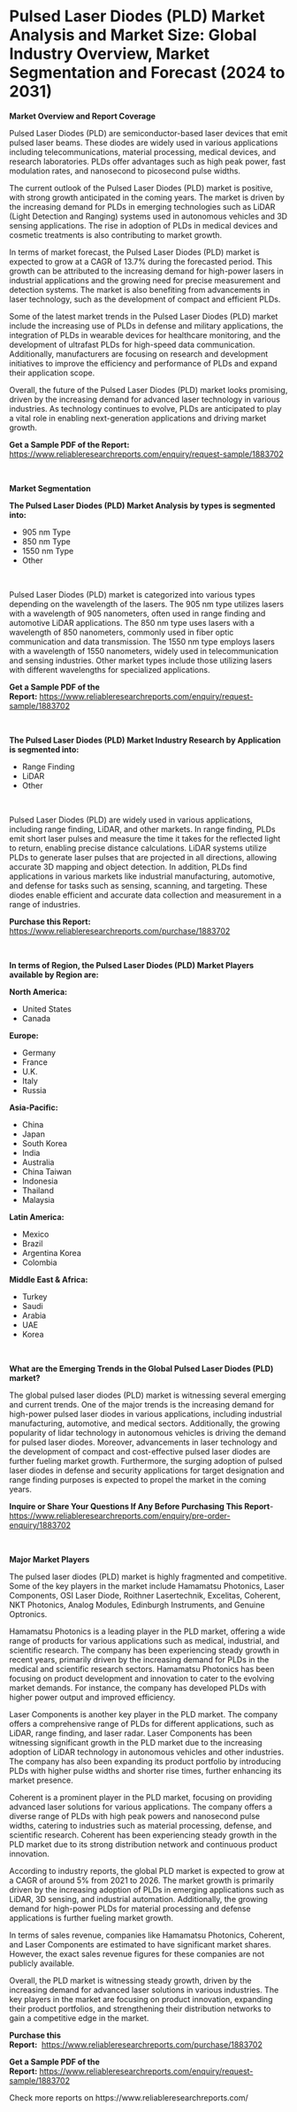 <p><h1>Pulsed Laser Diodes (PLD) Market Analysis and Market Size: Global Industry Overview, Market Segmentation and Forecast (2024 to 2031)</h1></p><p><strong>Market Overview and Report Coverage</strong></p>
<p><p>Pulsed Laser Diodes (PLD) are semiconductor-based laser devices that emit pulsed laser beams. These diodes are widely used in various applications including telecommunications, material processing, medical devices, and research laboratories. PLDs offer advantages such as high peak power, fast modulation rates, and nanosecond to picosecond pulse widths.</p><p>The current outlook of the Pulsed Laser Diodes (PLD) market is positive, with strong growth anticipated in the coming years. The market is driven by the increasing demand for PLDs in emerging technologies such as LiDAR (Light Detection and Ranging) systems used in autonomous vehicles and 3D sensing applications. The rise in adoption of PLDs in medical devices and cosmetic treatments is also contributing to market growth.</p><p>In terms of market forecast, the Pulsed Laser Diodes (PLD) market is expected to grow at a CAGR of 13.7% during the forecasted period. This growth can be attributed to the increasing demand for high-power lasers in industrial applications and the growing need for precise measurement and detection systems. The market is also benefiting from advancements in laser technology, such as the development of compact and efficient PLDs.</p><p>Some of the latest market trends in the Pulsed Laser Diodes (PLD) market include the increasing use of PLDs in defense and military applications, the integration of PLDs in wearable devices for healthcare monitoring, and the development of ultrafast PLDs for high-speed data communication. Additionally, manufacturers are focusing on research and development initiatives to improve the efficiency and performance of PLDs and expand their application scope.</p><p>Overall, the future of the Pulsed Laser Diodes (PLD) market looks promising, driven by the increasing demand for advanced laser technology in various industries. As technology continues to evolve, PLDs are anticipated to play a vital role in enabling next-generation applications and driving market growth.</p></p>
<p><strong>Get a Sample PDF of the Report:</strong> <a href="https://www.reliableresearchreports.com/enquiry/request-sample/1883702">https://www.reliableresearchreports.com/enquiry/request-sample/1883702</a></p>
<p>&nbsp;</p>
<p><strong>Market Segmentation</strong></p>
<p><strong>The Pulsed Laser Diodes (PLD) Market Analysis by types is segmented into:</strong></p>
<p><ul><li>905 nm Type</li><li>850 nm Type</li><li>1550 nm Type</li><li>Other</li></ul></p>
<p>&nbsp;</p>
<p><p>Pulsed Laser Diodes (PLD) market is categorized into various types depending on the wavelength of the lasers. The 905 nm type utilizes lasers with a wavelength of 905 nanometers, often used in range finding and automotive LiDAR applications. The 850 nm type uses lasers with a wavelength of 850 nanometers, commonly used in fiber optic communication and data transmission. The 1550 nm type employs lasers with a wavelength of 1550 nanometers, widely used in telecommunication and sensing industries. Other market types include those utilizing lasers with different wavelengths for specialized applications.</p></p>
<p><strong>Get a Sample PDF of the Report:</strong>&nbsp;<a href="https://www.reliableresearchreports.com/enquiry/request-sample/1883702">https://www.reliableresearchreports.com/enquiry/request-sample/1883702</a></p>
<p>&nbsp;</p>
<p><strong>The Pulsed Laser Diodes (PLD) Market Industry Research by Application is segmented into:</strong></p>
<p><ul><li>Range Finding</li><li>LiDAR</li><li>Other</li></ul></p>
<p>&nbsp;</p>
<p><p>Pulsed Laser Diodes (PLD) are widely used in various applications, including range finding, LiDAR, and other markets. In range finding, PLDs emit short laser pulses and measure the time it takes for the reflected light to return, enabling precise distance calculations. LiDAR systems utilize PLDs to generate laser pulses that are projected in all directions, allowing accurate 3D mapping and object detection. In addition, PLDs find applications in various markets like industrial manufacturing, automotive, and defense for tasks such as sensing, scanning, and targeting. These diodes enable efficient and accurate data collection and measurement in a range of industries.</p></p>
<p><strong>Purchase this Report:</strong>&nbsp; <a href="https://www.reliableresearchreports.com/purchase/1883702">https://www.reliableresearchreports.com/purchase/1883702</a></p>
<p>&nbsp;</p>
<p><strong>In terms of Region, the Pulsed Laser Diodes (PLD) Market Players available by Region are:</strong></p>
<p>
    <p> <strong> North America: </strong>
        <ul>
            <li>United States</li>
            <li>Canada</li>
        </ul>
        </p> 
    <p> <strong> Europe: </strong>
        <ul>
            <li>Germany</li>
            <li>France</li>
            <li>U.K.</li>
            <li>Italy</li>
            <li>Russia</li>
        </ul>
        </p> 
    <p> <strong> Asia-Pacific: </strong>
        <ul>
            <li>China</li>
            <li>Japan</li>
            <li>South Korea</li>
            <li>India</li>
            <li>Australia</li>
            <li>China Taiwan</li>
            <li>Indonesia</li>
            <li>Thailand</li>
            <li>Malaysia</li>
        </ul>
        </p> 
    <p> <strong> Latin America: </strong>
        <ul>
            <li>Mexico</li>
            <li>Brazil</li>
            <li>Argentina Korea</li>
            <li>Colombia</li>
        </ul>
        </p> 
    <p> <strong> Middle East & Africa: </strong>
        <ul>
            <li>Turkey</li>
            <li>Saudi</li>
            <li>Arabia</li>
            <li>UAE</li>
            <li>Korea</li>
        </ul>
    </p>
    </p>
<p>&nbsp;</p>
<p><strong>What are the Emerging Trends in the Global Pulsed Laser Diodes (PLD) market?</strong></p>
<p><p>The global pulsed laser diodes (PLD) market is witnessing several emerging and current trends. One of the major trends is the increasing demand for high-power pulsed laser diodes in various applications, including industrial manufacturing, automotive, and medical sectors. Additionally, the growing popularity of lidar technology in autonomous vehicles is driving the demand for pulsed laser diodes. Moreover, advancements in laser technology and the development of compact and cost-effective pulsed laser diodes are further fueling market growth. Furthermore, the surging adoption of pulsed laser diodes in defense and security applications for target designation and range finding purposes is expected to propel the market in the coming years.</p></p>
<p><strong>Inquire or Share Your Questions If Any Before Purchasing This Report</strong>- <a href="https://www.reliableresearchreports.com/enquiry/pre-order-enquiry/1883702">https://www.reliableresearchreports.com/enquiry/pre-order-enquiry/1883702</a></p>
<p>&nbsp;</p>
<p><strong>Major Market Players</strong></p>
<p><p>The pulsed laser diodes (PLD) market is highly fragmented and competitive. Some of the key players in the market include Hamamatsu Photonics, Laser Components, OSI Laser Diode, Roithner Lasertechnik, Excelitas, Coherent, NKT Photonics, Analog Modules, Edinburgh Instruments, and Genuine Optronics.</p><p>Hamamatsu Photonics is a leading player in the PLD market, offering a wide range of products for various applications such as medical, industrial, and scientific research. The company has been experiencing steady growth in recent years, primarily driven by the increasing demand for PLDs in the medical and scientific research sectors. Hamamatsu Photonics has been focusing on product development and innovation to cater to the evolving market demands. For instance, the company has developed PLDs with higher power output and improved efficiency.</p><p>Laser Components is another key player in the PLD market. The company offers a comprehensive range of PLDs for different applications, such as LiDAR, range finding, and laser radar. Laser Components has been witnessing significant growth in the PLD market due to the increasing adoption of LiDAR technology in autonomous vehicles and other industries. The company has also been expanding its product portfolio by introducing PLDs with higher pulse widths and shorter rise times, further enhancing its market presence.</p><p>Coherent is a prominent player in the PLD market, focusing on providing advanced laser solutions for various applications. The company offers a diverse range of PLDs with high peak powers and nanosecond pulse widths, catering to industries such as material processing, defense, and scientific research. Coherent has been experiencing steady growth in the PLD market due to its strong distribution network and continuous product innovation.</p><p>According to industry reports, the global PLD market is expected to grow at a CAGR of around 5% from 2021 to 2026. The market growth is primarily driven by the increasing adoption of PLDs in emerging applications such as LiDAR, 3D sensing, and industrial automation. Additionally, the growing demand for high-power PLDs for material processing and defense applications is further fueling market growth.</p><p>In terms of sales revenue, companies like Hamamatsu Photonics, Coherent, and Laser Components are estimated to have significant market shares. However, the exact sales revenue figures for these companies are not publicly available.</p><p>Overall, the PLD market is witnessing steady growth, driven by the increasing demand for advanced laser solutions in various industries. The key players in the market are focusing on product innovation, expanding their product portfolios, and strengthening their distribution networks to gain a competitive edge in the market.</p></p>
<p><strong>Purchase this Report:</strong>&nbsp;&nbsp;<a href="https://www.reliableresearchreports.com/purchase/1883702">https://www.reliableresearchreports.com/purchase/1883702</a></p>
<p></p>
<p><strong>Get a Sample PDF of the Report:</strong>&nbsp;<a href="https://www.reliableresearchreports.com/enquiry/request-sample/1883702">https://www.reliableresearchreports.com/enquiry/request-sample/1883702</a></p>
<p>Check more reports on https://www.reliableresearchreports.com/</p>